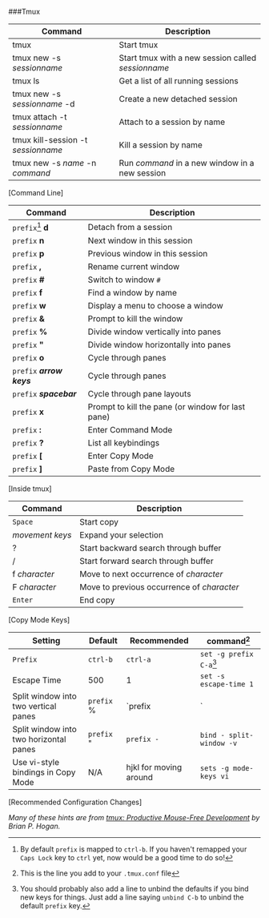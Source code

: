 ###Tmux

| Command	| Description	|  
|  ------	| ------	|  
| tmux	| Start tmux	|  
| tmux new -s *sessionname*	| Start tmux with a  new session called *sessionname*	|  
| tmux ls	| Get a list of all running sessions	|  
| tmux new -s *sessionname* -d	| Create a new detached session	|  
| tmux attach -t *sessionname*	| Attach to a session by name	|  
| tmux kill-session -t *sessionname*	| Kill a session by name	|  
| tmux new -s *name* -n *command*	| Run *command* in a new window in a new session	|  
[Command Line]

| Command	| Description	|  
|  ------	| ------	|  
| `prefix`[^1] **d**	| Detach from a session	|  
| `prefix` **n** 	| Next window in this session	|  
| `prefix` **p**	| Previous window in this session	|  
| `prefix` **,**	| Rename current window	|  
| `prefix` **#**	| Switch to window `#`	|  
| `prefix` **f**	| Find a window by name	|  
| `prefix` **w**	| Display a menu to choose a window	|  
| `prefix` **&**	| Prompt to kill the window	|  
| `prefix` **%**	| Divide window vertically into panes	|  
| `prefix` **"**	| Divide window horizontally into panes	|  
| `prefix` **o**	| Cycle through panes	|  
| `prefix` ***arrow keys***	| Cycle through panes	|  
| `prefix` ***spacebar***	| Cycle through pane layouts	|  
| `prefix` **x**	| Prompt to kill the pane (or window for last pane)	|  
| `prefix` **:**	| Enter Command Mode	|  
| `prefix` **?**	| List all keybindings	|  
| `prefix` **[**	| Enter Copy Mode	|  
| `prefix` **]**	| Paste from Copy Mode	| 
[Inside tmux]

| Command	| Description	|  
|  ------	| ------	|  
| `Space`	| Start copy	|  
| *movement keys*	| Expand your selection	|  
| ?	| Start backward search through buffer	|  
| /	| Start forward search through buffer	|  
| f  *character*	| Move to next occurrence of *character*	|  
| F *character*	| Move to previous occurrence of *character*	|   
| `Enter`	| End copy	|  
[Copy Mode Keys]

| Setting	| Default	| Recommended	| command[^2]	|  
|  ------	| ------	| ------	| ------ 	| 
| `Prefix`	| `ctrl-b`	| `ctrl-a`	| `set -g prefix C-a`[^3]	|  
| Escape Time	| 500	| 1	| `set -s escape-time 1`	|  
| Split window into two vertical panes	| `prefix` %	| `prefix |`	| `bind | split-window -h`	|  
| Split window into two horizontal panes	| `prefix` "	| `prefix -`	| `bind - split-window -v`	|  
| Use vi-style bindings in Copy Mode	| N/A	| hjkl  for moving around	| `sets -g mode-keys vi`	| 
[Recommended Configuration Changes]  

*Many of these hints are from [tmux: Productive Mouse-Free Development](http://pragprog.com/book/bhtmux/tmux) by Brian P. Hogan.*

[^1]: By default `prefix` is mapped to `ctrl-b`. If you haven't remapped your `Caps Lock` key to `ctrl` yet, now would be a good time to do so!

[^2]: This is the line you add to your `.tmux.conf` file

[^3]: You should probably also add a line to unbind the defaults if you bind new keys for things. Just add a line saying `unbind C-b` to unbind the default `prefix` key.